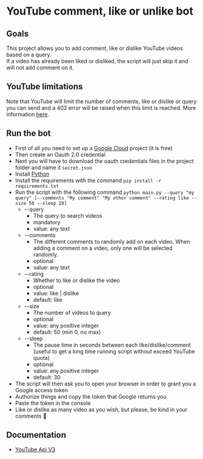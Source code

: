# YouTube comment, like or unlike bot

##  Goals

This project allows you to add comment, like or dislike YouTube videos based on a query.  
If a video has already been liked or disliked, the script will just skip it and will not add comment on it.

## YouTube limitations

Note that YouTube will limit the number of comments, like or dislike or query you can send and a 403 error will be raised when this limit is reached. More information [here](https://developers.google.com/youtube/v3/getting-started#quota).

## Run the bot
- First of all you need to set up a [Google Cloud](https://console.cloud.google.com/?hl=fr) project (it is free)
- Then create an Oauth 2.0 credential
- Next you will have to download the oauth credentials files in the project folder and name it `secret.json`
- Install [Python](https://www.python.org/downloads/)
- Install the requirements with the command `pip install -r requirements.txt`
- Run the script with the following command `python main.py --query "my query" [--comments "My comment" "My other comment" --rating like --size 50 --sleep 20]`
  - --query
    - The query to search videos
    - mandatory
    - value: any text
  - --comments
    - The different comments to randomly add on each video. When adding a comment on a video, only one will be selected randomly.
    - optional
    - value: any text
  - --rating
    - Whether to like or dislike the video
    - optional
    - value: like | dislike
    - default: like
  - --size
    - The number of videos to query
    - optional
    - value: any positive integer
    - default: 50 (min 0, no max)
  - --sleep
    - The pause time in seconds between each like/dislike/comment (useful to get a long time running script without exceed YouTube quota)
    - optional
    - value: any positive integer
    - default: 30
- The script will then ask you to open your browser in order to grant you a Google access token
- Authorize things and copy the token that Google returns you
- Paste the token in the console
- Like or dislike as many video as you wish, but please, be kind in your comments 🙂

## Documentation
- [YouTube Api V3](https://developers.google.com/youtube/v3/docs)
